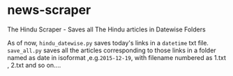 # news-scraper
The Hindu Scraper - Saves all The Hindu articles in Datewise Folders

As of now, `hindu_datewise.py` saves today's links in a `datetime` txt file.
`save_all.py` saves all the articles corresponding to those links in a folder named as date in isoformat ,e.g.`2015-12-19`, with filename numbered as 1.txt , 2.txt and so on....
